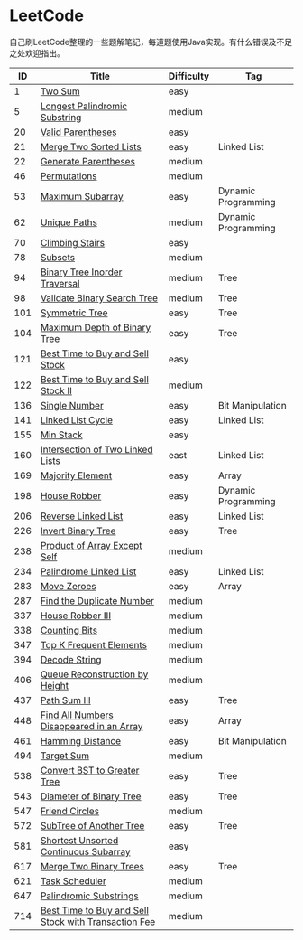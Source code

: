# LeetCode

​		自己刷LeetCode整理的一些题解笔记，每道题使用Java实现。有什么错误及不足之处欢迎指出。

| ID   | Title                                                        | Difficulty | Tag                 |
| ---- | ------------------------------------------------------------ | ---------- | ------------------- |
| 1    | [Two Sum](https://github.com/HoqiheChen/LeetCode/blob/master/code/1-100/1.Two%20Sum.md) | easy       |                     |
| 5    | [Longest Palindromic Substring](https://github.com/HoqiheChen/LeetCode/blob/master/code/1-100/5.Longest%20Palindromic%20Substring.md) | medium     |                     |
| 20   | [Valid Parentheses](https://github.com/HoqiheChen/LeetCode/blob/master/code/1-100/20.Valid%20Parentheses.md) | easy       |                     |
| 21   | [Merge Two Sorted Lists](https://github.com/HoqiheChen/LeetCode/blob/master/code/1-100/21.Merge%20Two%20Sorted%20Lists.md) | easy       | Linked List         |
| 22   | [Generate Parentheses](https://github.com/HoqiheChen/LeetCode/blob/master/code/1-100/22.Generate%20Parentheses.md) | medium     |                     |
| 46   | [Permutations](https://github.com/HoqiheChen/LeetCode/blob/master/code/1-100/46.Permutations.md) | medium     |                     |
| 53   | [Maximum Subarray](https://github.com/HoqiheChen/LeetCode/blob/master/code/1-100/53.Maximum%20Subarray.md) | easy       | Dynamic Programming |
| 62   | [Unique Paths](https://github.com/HoqiheChen/LeetCode/blob/master/code/1-100/62.Unique%20Paths.md) | medium     | Dynamic Programming |
| 70   | [Climbing Stairs](https://github.com/HoqiheChen/LeetCode/blob/master/code/1-100/70.Climbing%20Stairs.md) | easy       |                     |
| 78   | [Subsets](https://github.com/HoqiheChen/LeetCode/blob/master/code/1-100/78.Subsets.md) | medium     |                     |
| 94   | [Binary Tree Inorder Traversal](https://github.com/HoqiheChen/LeetCode/blob/master/code/1-100/94.Binary%20Tree%20Inorder%20Traversal.md) | medium     | Tree                |
| 98   | [Validate Binary Search Tree](https://github.com/HoqiheChen/LeetCode/blob/master/code/1-100/98.Validate%20Binary%20Search%20Tree.md) | medium     | Tree                |
| 101  | [Symmetric Tree](https://github.com/HoqiheChen/LeetCode/blob/master/code/101-200/101.Symmetric%20Tree.md) | easy       | Tree                |
| 104  | [Maximum Depth of Binary Tree](https://github.com/HoqiheChen/LeetCode/blob/master/code/101-200/104.Maximum%20Depth%20of%20Binary%20Tree.md) | easy       | Tree                |
| 121  | [Best Time to Buy and Sell Stock](https://github.com/HoqiheChen/LeetCode/blob/master/code/101-200/121.Best%20Time%20to%20Buy%20and%20Sell%20Stock.md) | easy       |                     |
| 122  | [Best Time to Buy and Sell Stock II](https://github.com/HoqiheChen/LeetCode/blob/master/code/101-200/122.Best%20Time%20to%20Buy%20and%20Sell%20Stock%20II.md) | medium     |                     |
| 136  | [Single Number](https://github.com/HoqiheChen/LeetCode/blob/master/code/101-200/136.Single%20Number.md) | easy       | Bit Manipulation    |
| 141  | [Linked List Cycle](https://github.com/HoqiheChen/LeetCode/blob/master/code/101-200/141.Linked%20List%20Cycle.md) | easy       | Linked List         |
| 155  | [Min Stack](https://github.com/HoqiheChen/LeetCode/blob/master/code/101-200/155.Min%20Stack.md) | easy       |                     |
| 160  | [Intersection of Two Linked Lists](https://github.com/HoqiheChen/LeetCode/blob/master/code/101-200/160.Intersection%20of%20Two%20Linked%20Lists.md) | east       | Linked List         |
| 169  | [Majority Element](https://github.com/HoqiheChen/LeetCode/blob/master/code/101-200/169.Majority%20Element.md) | easy       | Array               |
| 198  | [House Robber](https://github.com/HoqiheChen/LeetCode/blob/master/code/101-200/198.House%20Robber.md) | easy       | Dynamic Programming |
| 206  | [Reverse Linked List](https://github.com/HoqiheChen/LeetCode/blob/master/code/201-300/206.Reverse%20Linked%20List.md) | easy       | Linked List         |
| 226  | [Invert Binary Tree](https://github.com/HoqiheChen/LeetCode/blob/master/code/201-300/226.Invert%20Binary%20Tree.md) | easy       | Tree                |
| 238  | [Product of Array Except Self](https://github.com/HoqiheChen/LeetCode/blob/master/code/201-300/238.Product%20of%20Array%20Except%20Self.md) | medium     |                     |
| 234  | [Palindrome Linked List](https://github.com/HoqiheChen/LeetCode/blob/master/code/201-300/234.Palindrome%20Linked%20List.md) | easy       | Linked List         |
| 283  | [Move Zeroes](https://github.com/HoqiheChen/LeetCode/blob/master/code/201-300/283.Move%20Zeroes.md) | easy       | Array               |
| 287  | [Find the Duplicate Number](https://github.com/HoqiheChen/LeetCode/blob/master/code/201-300/287.Find%20the%20Duplicate%20Number.md) | medium     |                     |
| 337  | [House Robber III](https://github.com/HoqiheChen/LeetCode/blob/master/code/301-400/337.House%20Robber%20III.md) | medium     |                     |
| 338  | [Counting Bits](https://github.com/HoqiheChen/LeetCode/blob/master/code/301-400/338.Counting%20Bits.md) | medium     |                     |
| 347  | [Top K Frequent Elements](https://github.com/HoqiheChen/LeetCode/blob/master/code/301-400/347.Top%20K%20Frequent%20Elements.md) | medium     |                     |
| 394  | [Decode String](https://github.com/HoqiheChen/LeetCode/blob/master/code/301-400/394.Decode%20String.md) | medium     |                     |
| 406  | [Queue Reconstruction by Height](https://github.com/HoqiheChen/LeetCode/blob/master/code/401-500/406.Queue%20Reconstruction%20by%20Height.md) | medium     |                     |
| 437  | [Path Sum Ⅲ](https://github.com/HoqiheChen/LeetCode/blob/master/code/401-500/437.Path%20Sum%20%E2%85%A2.md) | easy       | Tree                |
| 448  | [Find All Numbers Disappeared in an Array](https://github.com/HoqiheChen/LeetCode/blob/master/code/401-500/448.Find%20All%20Numbers%20Disappeared%20in%20an%20Array.md) | easy       | Array               |
| 461  | [Hamming Distance](https://github.com/HoqiheChen/LeetCode/blob/master/code/401-500/461.Hamming%20Distance.md) | easy       | Bit Manipulation    |
| 494  | [Target Sum](https://github.com/HoqiheChen/LeetCode/blob/master/code/401-500/494.Target%20Sum.md) | medium     |                     |
| 538  | [Convert BST to Greater Tree](https://github.com/HoqiheChen/LeetCode/blob/master/code/501-600/538.Convert%20BST%20to%20Greater%20Tree.md) | easy       | Tree                |
| 543  | [Diameter of Binary Tree](https://github.com/HoqiheChen/LeetCode/blob/master/code/501-600/543.Diameter%20of%20Binary%20Tree.md) | easy       | Tree                |
| 547  | [Friend Circles](https://github.com/HoqiheChen/LeetCode/blob/master/code/501-600/547.Friend%20Circles.md) | medium     |                     |
| 572  | [SubTree of Another Tree](https://github.com/HoqiheChen/LeetCode/blob/master/code/501-600/572.SubTree%20of%20Another%20Tree.md) | easy       | Tree                |
| 581  | [Shortest Unsorted Continuous Subarray](https://github.com/HoqiheChen/LeetCode/blob/master/code/501-600/581.Shortest%20Unsorted%20Continuous%20Subarray.md) | easy       |                     |
| 617  | [Merge Two Binary Trees](https://github.com/HoqiheChen/LeetCode/blob/master/code/601-700/617.Merge%20Two%20Binary%20Trees.md) | easy       | Tree                |
| 621  | [Task Scheduler](https://github.com/HoqiheChen/LeetCode/blob/master/code/601-700/621.Task%20Scheduler.md) | medium     |                     |
| 647  | [Palindromic Substrings](https://github.com/HoqiheChen/LeetCode/blob/master/code/601-700/647.Palindromic%20Substrings.md) | medium     |                     |
| 714  | [Best Time to Buy and Sell Stock with Transaction Fee](https://github.com/HoqiheChen/LeetCode/blob/master/code/701-800/714.Best%20Time%20to%20Buy%20and%20Sell%20Stock%20with%20Transaction%20Fee.md) | medium     |                     |



